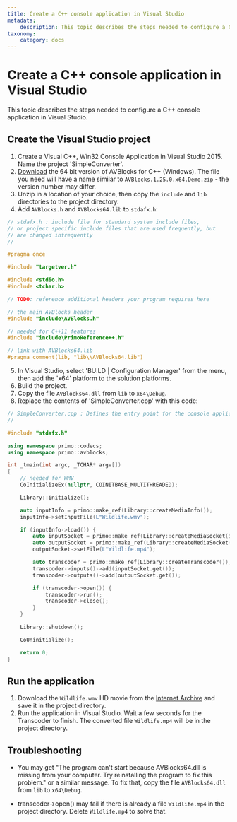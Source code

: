 ```yaml
---
title: Create a C++ console application in Visual Studio
metadata:
    description: This topic describes the steps needed to configure a C++ console application in Visual Studio.
taxonomy:
    category: docs
---
```


# Create a C++ console application in Visual Studio

This topic describes the steps needed to configure a C++ console application in Visual Studio.


## Create the Visual Studio project

1. Create a Visual C++, Win32 Console Application in Visual Studio 2015. Name the project 'SimpleConverter'.
2. [Download](https://avblocks.com/download/) the 64 bit version of AVBlocks for C++ (Windows). The file you need will have a name similar to `AVBlocks.1.25.0.x64.Demo.zip` - the version number may differ. 
3. Unzip in a location of your choice, then copy the `include` and `lib` directories to the project directory.
4. Add `AVBlocks.h` and `AVBlocks64.lib` to `stdafx.h`:

```cpp
// stdafx.h : include file for standard system include files,
// or project specific include files that are used frequently, but
// are changed infrequently
//

#pragma once

#include "targetver.h"

#include <stdio.h>
#include <tchar.h>

// TODO: reference additional headers your program requires here

// the main AVBlocks header
#include "include\AVBlocks.h"

// needed for C++11 features
#include "include\PrimoReference++.h"

// link with AVBlocks64.lib
#pragma comment(lib, "lib\\AVBlocks64.lib")
```		
5. In Visual Studio, select 'BUILD | Configuration Manager' from the menu, then add the 'x64' platform to the solution platforms.
6. Build the project.
7. Copy the file `AVBlocks64.dll` from `lib` to `x64\Debug`. 
8. Replace the contents of 'SimpleConverter.cpp' with this code:

```cpp
// SimpleConverter.cpp : Defines the entry point for the console application.
//

#include "stdafx.h"

using namespace primo::codecs;
using namespace primo::avblocks;

int _tmain(int argc, _TCHAR* argv[])
{
    // needed for WMV
    CoInitializeEx(nullptr, COINITBASE_MULTITHREADED);

    Library::initialize();

    auto inputInfo = primo::make_ref(Library::createMediaInfo());
    inputInfo->setInputFile(L"Wildlife.wmv");

    if (inputInfo->load()) {
        auto inputSocket = primo::make_ref(Library::createMediaSocket(inputInfo.get()));
        auto outputSocket = primo::make_ref(Library::createMediaSocket(Preset::iPad_H264_720p));
        outputSocket->setFile(L"Wildlife.mp4");

        auto transcoder = primo::make_ref(Library::createTranscoder());
        transcoder->inputs()->add(inputSocket.get());
        transcoder->outputs()->add(outputSocket.get());

        if (transcoder->open()) {
            transcoder->run();
            transcoder->close();
        }
    }

    Library::shutdown();

    CoUninitialize();

    return 0;
}
```

## Run the application

1. Download the `Wildlife.wmv` HD movie from the [Internet Archive](https://archive.org/download/WildlifeHd/Wildlife.wmv) and save it in the project directory.
2. Run the application in Visual Studio. Wait a few seconds for the Transcoder to finish. The converted file `Wildlife.mp4` will be in the project directory.   
	
## Troubleshooting

* You may get "The program can't start because AVBlocks64.dll is missing from your computer. Try reinstalling the program to fix this problem." or a similar message. To fix that, copy the file `AVBlocks64.dll` from `lib` to `x64\Debug`.

* transcoder->open() may fail if there is already a file `Wildlife.mp4` in the project directory. Delete `Wildlife.mp4` to solve that.   
